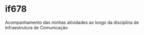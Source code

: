 # if678
Acompanhamento das minhas atividades ao longo da disciplina de Infraestrutura de Comunicação
